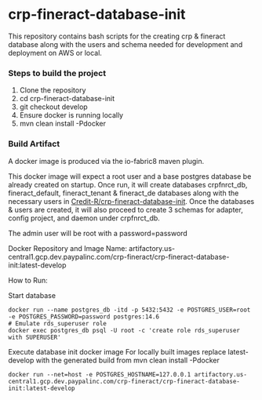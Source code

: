 # crp-fineract-database-init
This repository contains bash scripts for the creating crp & fineract database along with the users and schema needed for development and deployment on AWS or local.

### Steps to build the project
1. Clone the repository
2. cd crp-fineract-database-init
3. git checkout develop
4. Ensure docker is running locally
5. mvn clean install -Pdocker

### Build Artifact
A docker image is produced via the io-fabric8 maven plugin.

This docker image will expect a root user and a base postgres database be already created on startup. 
Once run, it will create databases crpfnrct_db, fineract_default, fineract_tenant & fineract_de databases along with the necessary users in [Credit-R/crp-fineract-database-init](https://github.paypal.com/Credit-R/crp-fineract-database/tree/develop/src/main/resources).
Once the databases & users are created, it will also proceed to create 3 schemas for adapter, config project, and daemon under crpfnrct_db.

The admin user will be root with a password=password

Docker Repository and Image Name: artifactory.us-central1.gcp.dev.paypalinc.com/crp-fineract/crp-fineract-database-init:latest-develop

How to Run:

Start database
```
docker run --name postgres_db -itd -p 5432:5432 -e POSTGRES_USER=root -e POSTGRES_PASSWORD=password postgres:14.6
# Emulate rds_superuser role
docker exec postgres_db psql -U root -c 'create role rds_superuser with SUPERUSER'
```

Execute database init docker image
For locally built images replace latest-develop with the generated build from mvn clean install -Pdocker
```
docker run --net=host -e POSTGRES_HOSTNAME=127.0.0.1 artifactory.us-central1.gcp.dev.paypalinc.com/crp-fineract/crp-fineract-database-init:latest-develop
```